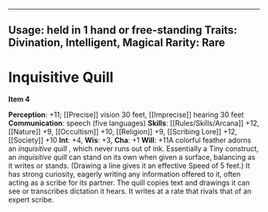 
---
Usage: held in 1 hand or free-standing
Traits: Divination, Intelligent, Magical
Rarity: Rare
---

# Inquisitive Quill

**Item 4**

> 
**Perception**: +11; [[Precise]] vision 30 feet, [[Imprecise]] hearing 30 feet
**Communication**: speech (five languages)
**Skills**:  [[Rules/Skills/Arcana]] +12, [[Nature]] +9, [[Occultism]] +10, [[Religion]] +9, [[Scribing Lore]] +12, [[Society]] +10
**Int**: +4,
**Wis**: +3,
**Cha**: +1
**Will**: +11A colorful feather adorns an *inquisitive quill* , which never runs out of ink. Essentially a Tiny construct, an *inquisitive quill* can stand on its own when given a surface, balancing as it writes or stands. (Drawing a line gives it an effective Speed of 5 feet.) It has strong curiosity, eagerly writing any information offered to it, often acting as a scribe for its partner. The quill copies text and drawings it can see or transcribes dictation it hears. It writes at a rate that rivals that of an expert scribe.
